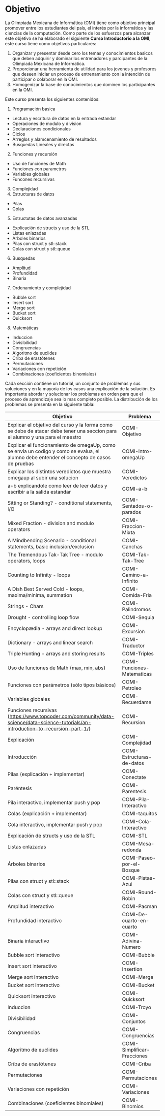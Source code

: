 Objetivo
==========================================
La Olimpiada Mexicana de Informática (OMI) tiene como objetivo principal promover entre los estudiantes
del país, el interés por la informática y las ciencias de la computación. Como parte de los 
esfuerzos para alcanzar este objetivo se ha elaborado el siguiente **Curso Introductorio a la OMI**,
este curso tiene como objetivos particulares:

1. Organizar y presentar desde cero los temas y conocimientos basicos que deben adquirir y dominar los entrenadores 
y parcipantes de la Olimpiada Mexicana de Informatica.
2. Proporcionar una herramienta de utilidad para los jovenes y profesores que deseen iniciar un proceso de entrenamiento
con la intención de participar o colaborar en la OMI.
3. Homogenizar la base de conocimientos que dominen los participantes en la OMI.

Este curso presenta los siguientes contenidos:

1. Programación basica
 * Lectura y escritura de datos en la entrada estandar
 * Operaciones de modulo y division
 * Declaraciones condicionales
 * Ciclos
 * Arreglos y alamcenamiento de resultados
 * Busquedas Lineales y directas
2. Funciones y recursión
 * Uso de funciones de Math
 * Funciones con parametros
 * Variables globales 
 * Funcones recursivas
3. Complejidad
4. Estructuras de datos
 * Pilas
 * Colas
5. Estructutas de datos avanzadas
 * Explicación de structs y uso de la STL
 * Listas enlazadas
 * Árboles binarios
 * Pilas con struct y stl::stack
 * Colas con struct y stl::queue
6. Busquedas
 * Amplitud 
 * Profundidad 
 * Binaria 
7. Ordenamiento y complejidad 
 * Bubble sort 
 * Insert sort 
 * Merge sort 
 * Bucket sort 
 * Quicksort 
8. Matemáticas
 * Induccion
 * Divisibilidad
 * Congruencias
 * Algoritmo de euclides
 * Criba de erastótenes
 * Permutaciones
 * Variaciones con repetición
 * Combinaciones (coeficientes binomiales)

Cada sección contiene un tutorial, un conjunto de problemas y sus soluciones y en la mayoria de los casos una explicación de la
solución. Es importante abordar y solucionar los problemas en orden para que el proceso de aprendizaje sea lo mas completo  posible.
La distribución de los problemas se presenta en la siguiente tabla:

Objetivo|Problema
--------|--------
Explicar el objetivo del curso y la forma como se debe de atacar debe tener una seccion para el alumno y una para el maestro	|	COMI-Objetivo
Explicar el funcionamiento de omegaUp, como se envia un codigo y como se evalua, el alumno debe entender el concepto de casos de pruebas	|	COMI-Intro-omegaUp
Explicar los distintos veredictos que muestra omegaup al subir una solucion	|	COMI-Veredictos
a+b explicandole como leer de leer datos y escribir a  la salida estandar	|	COMI-a-b
Sitting or Standing? - conditional statements, I/O	|	COMI-Sentados-o-parados
Mixed Fraction - division and modulo operators	|	COMI-Fraccion-Mixta
A Mindbending Scenario - conditional statements, basic inclusion/exclusion	|	COMI-Canchas
The Tremendous Tak-Tak Tree - modulo operators, loops	|	COMI-Tak-Tak-Tree
Counting to Infinity - loops	|	COMI-Camino-a-Infinito
A Dish Best Served Cold - loops, maxima/minima, summation	|	COMI-Comida-Fria
Strings - Chars	|	COMI-Palindromos
Drought - controlling loop flow	|	COMI-Sequia
Encyclopædia - arrays and direct lookup	|	COMI-Excursion
Dictionary - arrays and linear search	|	COMI-Traductor
Triple Hunting - arrays and storing results	|	COMI-Triples
Uso de funciones de Math (max, min, abs)	|	COMI-Funciones-Matematicas
Funciones con parámetros (sólo tipos básicos)	|	COMI-Petroleo
Variables globales	|	COMI-Recuerdame
Funciones recursivas (https://www.topcoder.com/community/data-science/data-science-tutorials/an-introduction-to-recursion-part-1/)	|	COMI-Recursion
Explicación	|	COMI-Complejidad
Introducción	|	COMI-Estructuras-de-datos
Pilas (explicación + implementar)	|	COMI-Conectate
Paréntesis	|	COMI-Parentesis
Pila interactivo, implementar push y pop	|	COMI-Pila-Interactivo
Colas (explicación + implementar)	|	COMI-taquitos
Cola interactivo, implementar push y pop	|	COMI-Cola-Interactivo
Explicación de structs y uso de la STL	|	COMI-STL
Listas enlazadas	|	COMI-Mesa-redonda
Árboles binarios	|	COMI-Paseo-por-el-Bosque
Pilas con struct y stl::stack	|	COMI-Pistas-Azul
Colas con struct y stl::queue	|	COMI-Round-Robin
Amplitud interactivo	|	COMI-Pacman
Profundidad interactivo	|	COMI-De-cuarto-en-cuarto
Binaria interactivo	|	COMI-Adivina-Numero
Bubble sort interactivo	|	COMI-Bubble
Insert sort interactivo	|	COMI-Insertion
Merge sort interactivo	|	COMI-Merge
Bucket sort interactivo	|	COMI-Bucket
Quicksort interactivo	|	COMI-Quicksort
Induccion	|	COMI-Troyo
Divisibilidad	|	COMI-Conjuntos
Congruencias	|	COMI-Congruencias
Algoritmo de euclides	|	COMI-Simplificar-Fracciones
Criba de erastótenes	|	COMI-Criba
Permutaciones	|	COMI-Permutaciones
Variaciones con repetición	|	COMI-Variaciones
Combinaciones (coeficientes binomiales)	|	COMI-Binomios

